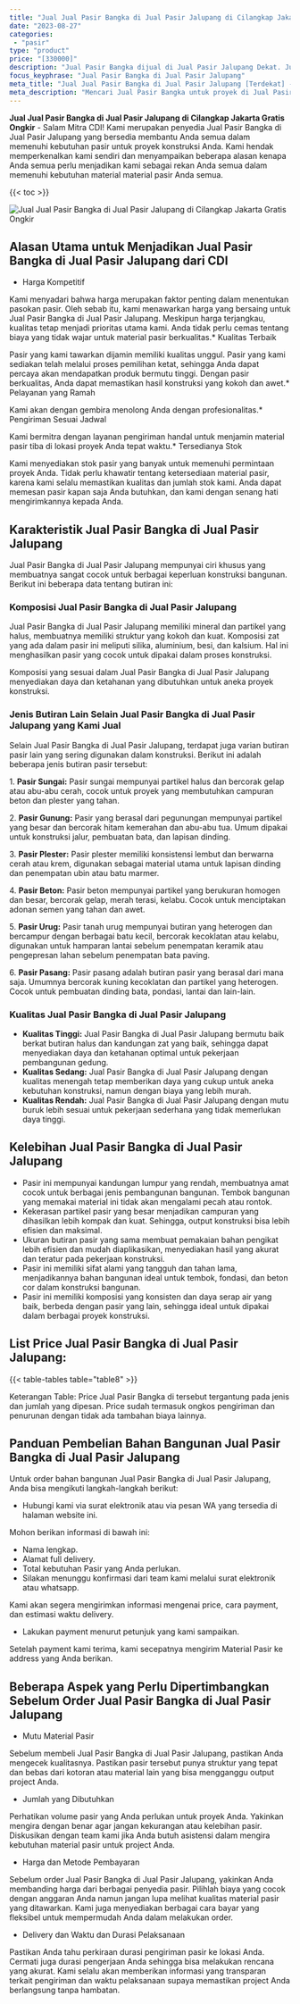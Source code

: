```yaml
---
title: "Jual Jual Pasir Bangka di Jual Pasir Jalupang di Cilangkap Jakarta Gratis Ongkir"
date: "2023-08-27"
categories:
 - "pasir"
type: "product"
price: "[330000]"
description: "Jual Pasir Bangka dijual di Jual Pasir Jalupang Dekat. Jual Pasir Bangka ini sering dipakai dalam proyek konstruksi sebagai bahan campuran yang berkualitas dan bersih. Silakan hubungi kami untuk informasi lebih lanjut."
focus_keyphrase: "Jual Pasir Bangka di Jual Pasir Jalupang"
meta_title: "Jual Jual Pasir Bangka di Jual Pasir Jalupang [Terdekat] - CDI"
meta_description: "Mencari Jual Pasir Bangka untuk proyek di Jual Pasir Jalupang? Kami memiliki Jual Pasir Bangka berkualitas untuk material adukan. Dapatkan penawaran terbaik sekarang."
---
```


**Jual Jual Pasir Bangka di Jual Pasir Jalupang di Cilangkap Jakarta Gratis Ongkir** - Salam Mitra CDI! Kami merupakan penyedia Jual Pasir Bangka di Jual Pasir Jalupang yang bersedia membantu Anda semua dalam memenuhi kebutuhan pasir untuk proyek konstruksi Anda. Kami hendak memperkenalkan kami sendiri dan menyampaikan beberapa alasan kenapa Anda semua perlu menjadikan kami sebagai rekan Anda semua dalam memenuhi kebutuhan material material pasir Anda semua.

{{< toc >}}

![Jual Jual Pasir Bangka di Jual Pasir Jalupang di Cilangkap Jakarta Gratis Ongkir](/images/pasir/pasir-bangunan-15.jpg)

## Alasan Utama untuk Menjadikan Jual Pasir Bangka di Jual Pasir Jalupang dari CDI

*   Harga Kompetitif

Kami menyadari bahwa harga merupakan faktor penting dalam menentukan pasokan pasir. Oleh sebab itu, kami menawarkan harga yang bersaing untuk Jual Pasir Bangka di Jual Pasir Jalupang. Meskipun harga terjangkau, kualitas tetap menjadi prioritas utama kami. Anda tidak perlu cemas tentang biaya yang tidak wajar untuk material pasir berkualitas.*   Kualitas Terbaik

Pasir yang kami tawarkan dijamin memiliki kualitas unggul. Pasir yang kami sediakan telah melalui proses pemilihan ketat, sehingga Anda dapat percaya akan mendapatkan produk bermutu tinggi. Dengan pasir berkualitas, Anda dapat memastikan hasil konstruksi yang kokoh dan awet.*   Pelayanan yang Ramah

Kami akan dengan gembira menolong Anda dengan profesionalitas.*   Pengiriman Sesuai Jadwal

Kami bermitra dengan layanan pengiriman handal untuk menjamin material pasir tiba di lokasi proyek Anda tepat waktu.*   Tersedianya Stok

Kami menyediakan stok pasir yang banyak untuk memenuhi permintaan proyek Anda. Tidak perlu khawatir tentang ketersediaan material pasir, karena kami selalu memastikan kualitas dan jumlah stok kami. Anda dapat memesan pasir kapan saja Anda butuhkan, dan kami dengan senang hati mengirimkannya kepada Anda. 

## Karakteristik Jual Pasir Bangka di Jual Pasir Jalupang

Jual Pasir Bangka di Jual Pasir Jalupang mempunyai ciri khusus yang membuatnya sangat cocok untuk berbagai keperluan konstruksi bangunan. Berikut ini beberapa data tentang butiran ini:

### Komposisi Jual Pasir Bangka di Jual Pasir Jalupang

Jual Pasir Bangka di Jual Pasir Jalupang memiliki mineral dan partikel yang halus, membuatnya memiliki struktur yang kokoh dan kuat. Komposisi zat yang ada dalam pasir ini meliputi silika, aluminium, besi, dan kalsium. Hal ini menghasilkan pasir yang cocok untuk dipakai dalam proses konstruksi.

Komposisi yang sesuai dalam Jual Pasir Bangka di Jual Pasir Jalupang menyediakan daya dan ketahanan yang dibutuhkan untuk aneka proyek konstruksi.

### Jenis Butiran Lain Selain Jual Pasir Bangka di Jual Pasir Jalupang yang Kami Jual

Selain Jual Pasir Bangka di Jual Pasir Jalupang, terdapat juga varian butiran pasir lain yang sering digunakan dalam konstruksi. Berikut ini adalah beberapa jenis butiran pasir tersebut:

1\.  **Pasir Sungai:** Pasir sungai mempunyai partikel halus dan bercorak gelap atau abu-abu cerah, cocok untuk proyek yang membutuhkan campuran beton dan plester yang tahan.

2\.  **Pasir Gunung:** Pasir yang berasal dari pegunungan mempunyai partikel yang besar dan bercorak hitam kemerahan dan abu-abu tua. Umum dipakai untuk konstruksi jalur, pembuatan bata, dan lapisan dinding.

3\.  **Pasir Plester:** Pasir plester memiliki konsistensi lembut dan berwarna cerah atau krem, digunakan sebagai material utama untuk lapisan dinding dan penempatan ubin atau batu marmer.

4\.  **Pasir Beton:** Pasir beton mempunyai partikel yang berukuran homogen dan besar, bercorak gelap, merah terasi, kelabu. Cocok untuk menciptakan adonan semen yang tahan dan awet.

5\.  **Pasir Urug:** Pasir tanah urug mempunyai butiran yang heterogen dan bercampur dengan berbagai batu kecil, bercorak kecoklatan atau kelabu, digunakan untuk hamparan lantai sebelum penempatan keramik atau pengepresan lahan sebelum penempatan bata paving.

6\.  **Pasir Pasang:** Pasir pasang adalah butiran pasir yang berasal dari mana saja. Umumnya bercorak kuning kecoklatan dan partikel yang heterogen. Cocok untuk pembuatan dinding bata, pondasi, lantai dan lain-lain.

### Kualitas Jual Pasir Bangka di Jual Pasir Jalupang

*   **Kualitas Tinggi:** Jual Pasir Bangka di Jual Pasir Jalupang bermutu baik berkat butiran halus dan kandungan zat yang baik, sehingga dapat menyediakan daya dan ketahanan optimal untuk pekerjaan pembangunan gedung.
*   **Kualitas Sedang:** Jual Pasir Bangka di Jual Pasir Jalupang dengan kualitas menengah tetap memberikan daya yang cukup untuk aneka kebutuhan konstruksi, namun dengan biaya yang lebih murah.
*   **Kualitas Rendah:** Jual Pasir Bangka di Jual Pasir Jalupang dengan mutu buruk lebih sesuai untuk pekerjaan sederhana yang tidak memerlukan daya tinggi.

## Kelebihan Jual Pasir Bangka di Jual Pasir Jalupang

*   Pasir ini mempunyai kandungan lumpur yang rendah, membuatnya amat cocok untuk berbagai jenis pembangunan bangunan. Tembok bangunan yang memakai material ini tidak akan mengalami pecah atau rontok.
*   Kekerasan partikel pasir yang besar menjadikan campuran yang dihasilkan lebih kompak dan kuat. Sehingga, output konstruksi bisa lebih efisien dan maksimal.
*   Ukuran butiran pasir yang sama membuat pemakaian bahan pengikat lebih efisien dan mudah diaplikasikan, menyediakan hasil yang akurat dan teratur pada pekerjaan konstruksi.
*   Pasir ini memiliki sifat alami yang tangguh dan tahan lama, menjadikannya bahan bangunan ideal untuk tembok, fondasi, dan beton cor dalam konstruksi bangunan.
*   Pasir ini memiliki komposisi yang konsisten dan daya serap air yang baik, berbeda dengan pasir yang lain, sehingga ideal untuk dipakai dalam berbagai proyek konstruksi.

## List Price Jual Pasir Bangka di Jual Pasir Jalupang:

{{< table-tables table="table8" >}}

Keterangan Table: Price Jual Pasir Bangka di tersebut tergantung pada jenis dan jumlah yang dipesan. Price sudah termasuk ongkos pengiriman dan penurunan dengan tidak ada tambahan biaya lainnya.

## Panduan Pembelian Bahan Bangunan Jual Pasir Bangka di Jual Pasir Jalupang

Untuk order bahan bangunan Jual Pasir Bangka di Jual Pasir Jalupang, Anda bisa mengikuti langkah-langkah berikut:

*   Hubungi kami via surat elektronik atau via pesan WA yang tersedia di halaman website ini.

Mohon berikan informasi di bawah ini:

*   Nama lengkap.
*   Alamat full delivery.
*   Total kebutuhan Pasir yang Anda perlukan.
*   Silakan menunggu konfirmasi dari team kami melalui surat elektronik atau whatsapp.

Kami akan segera mengirimkan informasi mengenai price, cara payment, dan estimasi waktu delivery.
*   Lakukan payment menurut petunjuk yang kami sampaikan.

Setelah payment kami terima, kami secepatnya mengirim Material Pasir ke address yang Anda berikan.

## Beberapa Aspek yang Perlu Dipertimbangkan Sebelum Order Jual Pasir Bangka di Jual Pasir Jalupang

*   Mutu Material Pasir

Sebelum membeli Jual Pasir Bangka di Jual Pasir Jalupang, pastikan Anda mengecek kualitasnya. Pastikan pasir tersebut punya struktur yang tepat dan bebas dari kotoran atau material lain yang bisa mengganggu output project Anda.
*   Jumlah yang Dibutuhkan

Perhatikan volume pasir yang Anda perlukan untuk proyek Anda. Yakinkan mengira dengan benar agar jangan kekurangan atau kelebihan pasir. Diskusikan dengan team kami jika Anda butuh asistensi dalam mengira kebutuhan material pasir untuk project Anda.
*   Harga dan Metode Pembayaran

Sebelum order Jual Pasir Bangka di Jual Pasir Jalupang, yakinkan Anda membanding harga dari berbagai penyedia pasir. Pilihlah biaya yang cocok dengan anggaran Anda namun jangan lupa melihat kualitas material pasir yang ditawarkan. Kami juga menyediakan berbagai cara bayar yang fleksibel untuk mempermudah Anda dalam melakukan order.
*   Delivery dan Waktu dan Durasi Pelaksanaan

Pastikan Anda tahu perkiraan durasi pengiriman pasir ke lokasi Anda. Cermati juga durasi pengerjaan Anda sehingga bisa melakukan rencana yang akurat. Kami selalu akan memberikan informasi yang transparan terkait pengiriman dan waktu pelaksanaan supaya memastikan project Anda berlangsung tanpa hambatan.